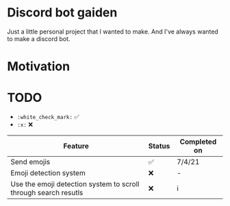 # Discord bot gaiden
Just a little personal project that I wanted to make. And I've always wanted to make a discord bot.

# Motivation

# TODO
- `:white_check_mark:` :white_check_mark:  
- `:x:` :x:  

| Feature | Status | Completed on |
|---------|--------|--------------|
| Send emojis | :white_check_mark: | 7/4/21 |
| Emoji detection system | :x: | - |
| Use the emoji detection system to scroll through search resutls | :x: | i |
